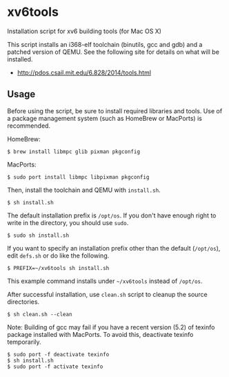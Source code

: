 xv6tools
======
Installation script for xv6 building tools (for Mac OS X)

This script installs an i368-elf toolchain (binutils, gcc and gdb) and a patched version of QEMU. See the following site for details on what will be installed.

* http://pdos.csail.mit.edu/6.828/2014/tools.html

Usage
------

Before using the script, be sure to install required libraries and tools. Use of a package management system (such as HomeBrew or MacPorts) is recommended.

HomeBrew:

    $ brew install libmpc glib pixman pkgconfig

MacPorts:

    $ sudo port install libmpc libpixman pkgconfig

Then, install the toolchain and QEMU with `install.sh`.

    $ sh install.sh

The default installation prefix is `/opt/os`. If you don't have enough right to write in the directory, you should use `sudo`.

    $ sudo sh install.sh

If you want to specify an installation prefix other than the default (`/opt/os`), edit `defs.sh` or do like the following.

    $ PREFIX=~/xv6tools sh install.sh

This example command installs under `~/xv6tools` instead of `/opt/os`.

After successful installation, use `clean.sh` script to cleanup the source directories.

    $ sh clean.sh --clean

Note: Building of gcc may fail if you have a recent version (5.2) of texinfo package installed with MacPorts. To avoid this, deactivate texinfo temporarily.

    $ sudo port -f deactivate texinfo
    $ sh install.sh
    $ sudo port -f activate texinfo

